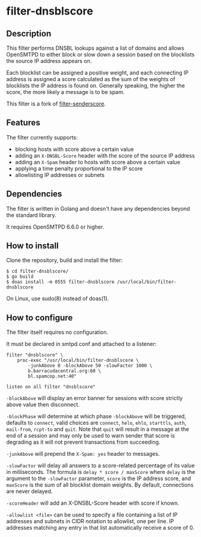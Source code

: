 # filter-dnsblscore

## Description
This filter performs DNSBL lookups against a list of domains and allows
OpenSMTPD to either block or slow down a session based on the blocklists the
source IP address appears on.

Each blocklist can be assigned a positive weight, and each connecting IP
address is assigned a score calculated as the sum of the weights of blocklists
the IP address is found on. Generally speaking, the higher the score, the more
likely a message is to be spam.

This filter is a fork of
[filter-senderscore](https://github.com/poolpOrg/filter-senderscore).

## Features
The filter currently supports:

- blocking hosts with score above a certain value
- adding an `X-DNSBL-Score` header with the score of the source IP address
- adding an `X-Spam` header to hosts with score above a certain value
- applying a time penalty proportional to the IP score
- allowlisting IP addresses or subnets


## Dependencies
The filter is written in Golang and doesn't have any dependencies beyond the standard library.

It requires OpenSMTPD 6.6.0 or higher.

## How to install
Clone the repository, build and install the filter:
```
$ cd filter-dnsblscore/
$ go build
$ doas install -m 0555 filter-dnsblscore /usr/local/bin/filter-dnsblscore
```

On Linux, use sudo(8) instead of doas(1).

## How to configure
The filter itself requires no configuration.

It must be declared in smtpd.conf and attached to a listener:
```
filter "dnsblscore" \
    proc-exec "/usr/local/bin/filter-dnsblscore \
        -junkAbove 0 -blockAbove 50 -slowFactor 1000 \
        b.barracudacentral.org:60 \
        bl.spamcop.net:40"

listen on all filter "dnsblscore"
```

`-blockAbove` will display an error banner for sessions with score strictly above value then disconnect.

`-blockPhase` will determine at which phase `-blockAbove` will be triggered, defaults to `connect`, valid choices are `connect`, `helo`, `ehlo`, `starttls`, `auth`, `mail-from`, `rcpt-to` and `quit`. Note that `quit` will result in a message at the end of a session and may only be used to warn sender that score is degrading as it will not prevent transactions from succeeding.

`-junkAbove` will prepend the `X-Spam: yes` header to messages.

`-slowFactor` will delay all answers to a score-related percentage of its value in milliseconds. The formula is `delay * score / maxScore` where `delay` is the argument to the `-slowFactor` parameter, `score` is the IP address score, and `maxScore` is the sum of all blocklist domain weights. By default, connections are never delayed.

`-scoreHeader` will add an X-DNSBL-Score header with score if known.

`-allowlist <file>` can be used to specify a file containing a list of IP addresses and subnets in CIDR notation to allowlist, one per line. IP addresses matching any entry in that list automatically receive a score of 0.
